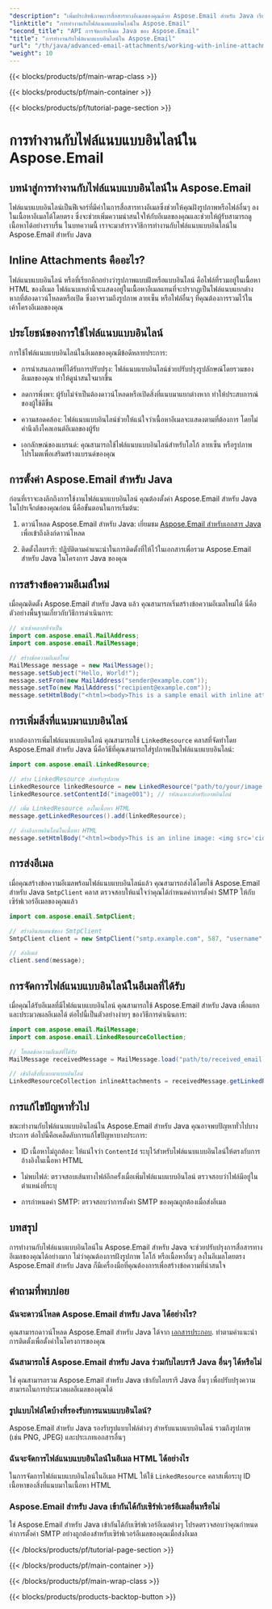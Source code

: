 ```yaml
---
"description": "เพิ่มประสิทธิภาพการสื่อสารทางอีเมลของคุณด้วย Aspose.Email สำหรับ Java เรียนรู้การใช้งานไฟล์แนบแบบอินไลน์ในคู่มือที่ครอบคลุมนี้"
"linktitle": "การทำงานกับไฟล์แนบแบบอินไลน์ใน Aspose.Email"
"second_title": "API การจัดการอีเมล Java ของ Aspose.Email"
"title": "การทำงานกับไฟล์แนบแบบอินไลน์ใน Aspose.Email"
"url": "/th/java/advanced-email-attachments/working-with-inline-attachments/"
"weight": 10
---
```


{{< blocks/products/pf/main-wrap-class >}}

{{< blocks/products/pf/main-container >}}

{{< blocks/products/pf/tutorial-page-section >}}

# การทำงานกับไฟล์แนบแบบอินไลน์ใน Aspose.Email


## บทนำสู่การทำงานกับไฟล์แนบแบบอินไลน์ใน Aspose.Email

ไฟล์แนบแบบอินไลน์เป็นฟีเจอร์ที่มีค่าในการสื่อสารทางอีเมลซึ่งช่วยให้คุณฝังรูปภาพหรือไฟล์อื่นๆ ลงในเนื้อหาอีเมลได้โดยตรง ซึ่งจะช่วยเพิ่มความน่าสนใจให้กับอีเมลของคุณและช่วยให้ผู้รับสามารถดูเนื้อหาได้อย่างราบรื่น ในบทความนี้ เราจะมาสำรวจวิธีการทำงานกับไฟล์แนบแบบอินไลน์ใน Aspose.Email สำหรับ Java

## Inline Attachments คืออะไร?

ไฟล์แนบแบบอินไลน์ หรือที่เรียกอีกอย่างว่ารูปภาพแบบฝังหรือแบบอินไลน์ คือไฟล์ที่รวมอยู่ในเนื้อหา HTML ของอีเมล ไฟล์แนบเหล่านี้จะแสดงอยู่ในเนื้อหาอีเมลแทนที่จะปรากฏเป็นไฟล์แนบแยกต่างหากที่ต้องดาวน์โหลดหรือเปิด ซึ่งอาจรวมถึงรูปภาพ ลายเซ็น หรือไฟล์อื่นๆ ที่คุณต้องการรวมไว้ในเค้าโครงอีเมลของคุณ

## ประโยชน์ของการใช้ไฟล์แนบแบบอินไลน์

การใช้ไฟล์แนบแบบอินไลน์ในอีเมลของคุณมีข้อดีหลายประการ:

- การนำเสนอภาพที่ได้รับการปรับปรุง: ไฟล์แนบแบบอินไลน์ช่วยปรับปรุงรูปลักษณ์โดยรวมของอีเมลของคุณ ทำให้ดูน่าสนใจมากขึ้น

- ลดการพึ่งพา: ผู้รับไม่จำเป็นต้องดาวน์โหลดหรือเปิดสิ่งที่แนบมาแยกต่างหาก ทำให้ประสบการณ์ของผู้ใช้ดีขึ้น

- ความสอดคล้อง: ไฟล์แนบแบบอินไลน์ช่วยให้แน่ใจว่าเนื้อหาอีเมลจะแสดงตามที่ต้องการ โดยไม่คำนึงถึงไคลเอนต์อีเมลของผู้รับ

- เอกลักษณ์ของแบรนด์: คุณสามารถใช้ไฟล์แนบแบบอินไลน์สำหรับโลโก้ ลายเซ็น หรือรูปภาพโปรโมตเพื่อเสริมสร้างแบรนด์ของคุณ

## การตั้งค่า Aspose.Email สำหรับ Java

ก่อนที่เราจะลงลึกถึงการใช้งานไฟล์แนบแบบอินไลน์ คุณต้องตั้งค่า Aspose.Email สำหรับ Java ในโปรเจ็กต์ของคุณก่อน นี่คือขั้นตอนในการเริ่มต้น:

1. ดาวน์โหลด Aspose.Email สำหรับ Java: เยี่ยมชม [Aspose.Email สำหรับเอกสาร Java](https://reference.aspose.com/email/java/) เพื่อเข้าถึงลิงก์ดาวน์โหลด

2. ติดตั้งไลบรารี: ปฏิบัติตามคำแนะนำในการติดตั้งที่ให้ไว้ในเอกสารเพื่อรวม Aspose.Email สำหรับ Java ในโครงการ Java ของคุณ

## การสร้างข้อความอีเมล์ใหม่

เมื่อคุณติดตั้ง Aspose.Email สำหรับ Java แล้ว คุณสามารถเริ่มสร้างข้อความอีเมลใหม่ได้ นี่คือตัวอย่างพื้นฐานเกี่ยวกับวิธีการดำเนินการ:

```java
// นำเข้าคลาสที่จำเป็น
import com.aspose.email.MailAddress;
import com.aspose.email.MailMessage;

// สร้างข้อความอีเมล์ใหม่
MailMessage message = new MailMessage();
message.setSubject("Hello, World!");
message.setFrom(new MailAddress("sender@example.com"));
message.setTo(new MailAddress("recipient@example.com"));
message.setHtmlBody("<html><body>This is a sample email with inline attachments.</body></html>");
```

## การเพิ่มสิ่งที่แนบมาแบบอินไลน์

หากต้องการเพิ่มไฟล์แนบแบบอินไลน์ คุณสามารถใช้ `LinkedResource` คลาสที่จัดทำโดย Aspose.Email สำหรับ Java นี่คือวิธีที่คุณสามารถใส่รูปภาพเป็นไฟล์แนบแบบอินไลน์:

```java
import com.aspose.email.LinkedResource;

// สร้าง LinkedResource สำหรับรูปภาพ
LinkedResource linkedResource = new LinkedResource("path/to/your/image.png");
linkedResource.setContentId("image001"); // รหัสเฉพาะสำหรับภาพอินไลน์

// เพิ่ม LinkedResource ลงในเนื้อหา HTML
message.getLinkedResources().add(linkedResource);

// อ้างอิงภาพอินไลน์ในเนื้อหา HTML
message.setHtmlBody("<html><body>This is an inline image: <img src='cid:image001'></body></html>");
```

## การส่งอีเมล

เมื่อคุณสร้างข้อความอีเมลพร้อมไฟล์แนบแบบอินไลน์แล้ว คุณสามารถส่งได้โดยใช้ Aspose.Email สำหรับ Java `SmtpClient` คลาส ตรวจสอบให้แน่ใจว่าคุณได้กำหนดค่าการตั้งค่า SMTP ให้กับเซิร์ฟเวอร์อีเมลของคุณแล้ว

```java
import com.aspose.email.SmtpClient;

// สร้างอินสแตนซ์ของ SmtpClient
SmtpClient client = new SmtpClient("smtp.example.com", 587, "username", "password");

// ส่งอีเมล์
client.send(message);
```

## การจัดการไฟล์แนบแบบอินไลน์ในอีเมลที่ได้รับ

เมื่อคุณได้รับอีเมลที่มีไฟล์แนบแบบอินไลน์ คุณสามารถใช้ Aspose.Email สำหรับ Java เพื่อแยกและประมวลผลอีเมลได้ ต่อไปนี้เป็นตัวอย่างง่ายๆ ของวิธีการดำเนินการ:

```java
import com.aspose.email.MailMessage;
import com.aspose.email.LinkedResourceCollection;

// โหลดข้อความอีเมล์ที่ได้รับ
MailMessage receivedMessage = MailMessage.load("path/to/received_email.eml");

// เข้าถึงสิ่งที่แนบมาแบบอินไลน์
LinkedResourceCollection inlineAttachments = receivedMessage.getLinkedResources();
```

## การแก้ไขปัญหาทั่วไป

ขณะทำงานกับไฟล์แนบแบบอินไลน์ใน Aspose.Email สำหรับ Java คุณอาจพบปัญหาทั่วไปบางประการ ต่อไปนี้คือเคล็ดลับการแก้ไขปัญหาบางประการ:

- ID เนื้อหาไม่ถูกต้อง: ให้แน่ใจว่า `ContentId` ระบุไว้สำหรับไฟล์แนบแบบอินไลน์ให้ตรงกับการอ้างอิงในเนื้อหา HTML

- ไม่พบไฟล์: ตรวจสอบเส้นทางไฟล์อีกครั้งเมื่อเพิ่มไฟล์แนบแบบอินไลน์ ตรวจสอบว่าไฟล์มีอยู่ในตำแหน่งที่ระบุ

- การกำหนดค่า SMTP: ตรวจสอบว่าการตั้งค่า SMTP ของคุณถูกต้องเมื่อส่งอีเมล

## บทสรุป

การทำงานกับไฟล์แนบแบบอินไลน์ใน Aspose.Email สำหรับ Java จะช่วยปรับปรุงการสื่อสารทางอีเมลของคุณได้อย่างมาก ไม่ว่าคุณต้องการฝังรูปภาพ โลโก้ หรือเนื้อหาอื่นๆ ลงในอีเมลโดยตรง Aspose.Email สำหรับ Java ก็มีเครื่องมือที่คุณต้องการเพื่อสร้างข้อความที่น่าสนใจ

## คำถามที่พบบ่อย

### ฉันจะดาวน์โหลด Aspose.Email สำหรับ Java ได้อย่างไร?

คุณสามารถดาวน์โหลด Aspose.Email สำหรับ Java ได้จาก [เอกสารประกอบ](https://reference.aspose.com/email/java/). ทำตามคำแนะนำการติดตั้งเพื่อตั้งค่าในโครงการของคุณ

### ฉันสามารถใช้ Aspose.Email สำหรับ Java ร่วมกับไลบรารี Java อื่นๆ ได้หรือไม่

ใช่ คุณสามารถรวม Aspose.Email สำหรับ Java เข้ากับไลบรารี Java อื่นๆ เพื่อปรับปรุงความสามารถในการประมวลผลอีเมลของคุณได้

### รูปแบบไฟล์ใดบ้างที่รองรับการแนบแบบอินไลน์?

Aspose.Email สำหรับ Java รองรับรูปแบบไฟล์ต่างๆ สำหรับแนบแบบอินไลน์ รวมถึงรูปภาพ (เช่น PNG, JPEG) และประเภทเอกสารอื่นๆ

### ฉันจะจัดการไฟล์แนบแบบอินไลน์ในอีเมล HTML ได้อย่างไร

ในการจัดการไฟล์แนบแบบอินไลน์ในอีเมล HTML ให้ใช้ `LinkedResource` คลาสเพื่อระบุ ID เนื้อหาของสิ่งที่แนบมาในเนื้อหา HTML

### Aspose.Email สำหรับ Java เข้ากันได้กับเซิร์ฟเวอร์อีเมลอื่นหรือไม่

ใช่ Aspose.Email สำหรับ Java เข้ากันได้กับเซิร์ฟเวอร์อีเมลต่างๆ โปรดตรวจสอบว่าคุณกำหนดค่าการตั้งค่า SMTP อย่างถูกต้องสำหรับเซิร์ฟเวอร์อีเมลของคุณเมื่อส่งอีเมล

{{< /blocks/products/pf/tutorial-page-section >}}

{{< /blocks/products/pf/main-container >}}

{{< /blocks/products/pf/main-wrap-class >}}

{{< blocks/products/products-backtop-button >}}